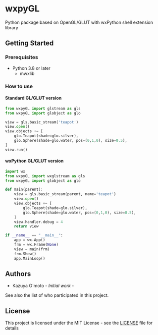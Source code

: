 # wxpyGL

Python package based on OpenGL/GLUT
with wxPython shell extension library


## Getting Started

### Prerequisites

- Python 3.8 or later
    - mwxlib

### How to use

#### Standard GL/GLUT version

```python
from wxpyGL import glstream as gls
from wxpyGL import globject as glo

view = gls.basic_stream('teapot')
view.open()
view.objects += [
    glo.Teapot(shade=glo.silver),
    glo.Sphere(shade=glo.water, pos=(0,1,0), size=0.5),
]
view.run()
```

#### wxPython GL/GLUT version

```python
import wx
from wxpyGL import wxglstream as gls
from wxpyGL import globject as glo

def main(parent):
    view = gls.basic_stream(parent, name='teapot')
    view.open()
    view.objects += [
        glo.Teapot(shade=glo.silver),
        glo.Sphere(shade=glo.water, pos=(0,1,0), size=0.5),
    ]
    view.handler.debug = 4
    return view

if __name__ == "__main__":
    app = wx.App()
    frm = wx.Frame(None)
    view = main(frm)
    frm.Show()
    app.MainLoop()
```


## Authors

* Kazuya O'moto - *Initial work* -

See also the list of who participated in this project.


## License

This project is licensed under the MIT License - see the [LICENSE](./LICENSE) file for details

